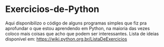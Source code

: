 # Exercicios-de-Python
Aqui disponibilizo o código de alguns programas simples que fiz pra aprofundar o que estou aprendendo em Python, na maioria das vezes coloco mais coisas que acho que podem ser interessantes. 
Lista de ideias disponível em: https://wiki.python.org.br/ListaDeExercicios

